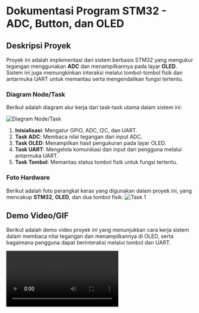# Dokumentasi Program STM32 - ADC, Button, dan OLED

## Deskripsi Proyek
Proyek ini adalah implementasi dari sistem berbasis STM32 yang mengukur tegangan menggunakan **ADC** dan menampilkannya pada layar **OLED**. Sistem ini juga memungkinkan interaksi melalui tombol-tombol fisik dan antarmuka UART untuk memantau serta mengendalikan fungsi tertentu.

### Diagram Node/Task
Berikut adalah diagram alur kerja dari task-task utama dalam sistem ini:

![Diagram Node/Task](https://link-to-diagram-image.com)

1. **Inisialisasi**: Mengatur GPIO, ADC, I2C, dan UART.
2. **Task ADC**: Membaca nilai tegangan dari input ADC.
3. **Task OLED**: Menampilkan hasil pengukuran pada layar OLED.
4. **Task UART**: Mengelola komunikasi dan input dari pengguna melalui antarmuka UART.
5. **Task Tombol**: Memantau status tombol fisik untuk fungsi tertentu.

### Foto Hardware
Berikut adalah foto perangkat keras yang digunakan dalam proyek ini, yang mencakup **STM32**, **OLED**, dan dua tombol fisik:
![Task 1](https://github.com/user-attachments/assets/468b870a-becb-413b-b033-0150d3c2a16e)

## Demo Video/GIF
Berikut adalah demo video proyek ini yang menunjukkan cara kerja sistem dalam membaca nilai tegangan dan menampilkannya di OLED, serta bagaimana pengguna dapat berinteraksi melalui tombol dan UART.

<div align="center" style="max-width:fit-content; max-height:fit-content;">
  <video src="https://github.com/user-attachments/assets/f496946b-6c1a-47e8-8f1b-1d19548f5a75" controls style="border:none; outline:none; width:auto; height:auto;"></video>
</div>
